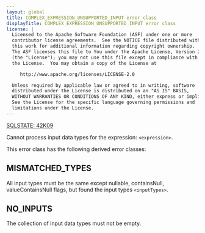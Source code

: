 ```yaml
---
layout: global
title: COMPLEX_EXPRESSION_UNSUPPORTED_INPUT error class
displayTitle: COMPLEX_EXPRESSION_UNSUPPORTED_INPUT error class
license: |
  Licensed to the Apache Software Foundation (ASF) under one or more
  contributor license agreements.  See the NOTICE file distributed with
  this work for additional information regarding copyright ownership.
  The ASF licenses this file to You under the Apache License, Version 2.0
  (the "License"); you may not use this file except in compliance with
  the License.  You may obtain a copy of the License at

     http://www.apache.org/licenses/LICENSE-2.0

  Unless required by applicable law or agreed to in writing, software
  distributed under the License is distributed on an "AS IS" BASIS,
  WITHOUT WARRANTIES OR CONDITIONS OF ANY KIND, either express or implied.
  See the License for the specific language governing permissions and
  limitations under the License.
---
```


[SQLSTATE: 42K09](sql-error-conditions-sqlstates.html#class-42-syntax-error-or-access-rule-violation)

Cannot process input data types for the expression: `<expression>`.

This error class has the following derived error classes:

## MISMATCHED_TYPES

All input types must be the same except nullable, containsNull, valueContainsNull flags, but found the input types `<inputTypes>`.

## NO_INPUTS

The collection of input data types must not be empty.


